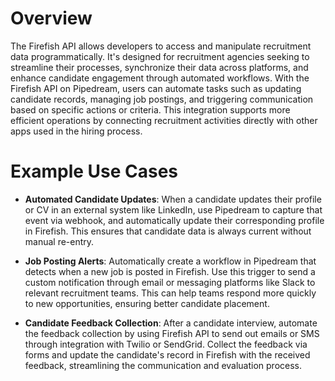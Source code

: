 # Overview

The Firefish API allows developers to access and manipulate recruitment data programmatically. It's designed for recruitment agencies seeking to streamline their processes, synchronize their data across platforms, and enhance candidate engagement through automated workflows. With the Firefish API on Pipedream, users can automate tasks such as updating candidate records, managing job postings, and triggering communication based on specific actions or criteria. This integration supports more efficient operations by connecting recruitment activities directly with other apps used in the hiring process.

# Example Use Cases

- **Automated Candidate Updates**: When a candidate updates their profile or CV in an external system like LinkedIn, use Pipedream to capture that event via webhook, and automatically update their corresponding profile in Firefish. This ensures that candidate data is always current without manual re-entry.

- **Job Posting Alerts**: Automatically create a workflow in Pipedream that detects when a new job is posted in Firefish. Use this trigger to send a custom notification through email or messaging platforms like Slack to relevant recruitment teams. This can help teams respond more quickly to new opportunities, ensuring better candidate placement.

- **Candidate Feedback Collection**: After a candidate interview, automate the feedback collection by using Firefish API to send out emails or SMS through integration with Twilio or SendGrid. Collect the feedback via forms and update the candidate's record in Firefish with the received feedback, streamlining the communication and evaluation process.
